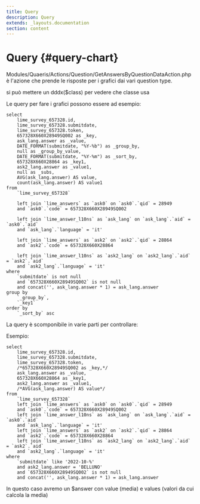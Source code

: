 ```yaml
---
title: Query
description: Query
extends: _layouts.documentation
section: content
---
```


# Query {#query-chart}

Modules/Quaeris/Actions/Question/GetAnswersByQuestionDataAction.php è l'azione che prende le risposte per i grafici dai vari question type.

si può mettere un dddx($class) per vedere che classe usa

Le query per fare i grafici possono essere ad esempio:

```mysql
select
    lime_survey_657328.id,
    lime_survey_657328.submitdate,
    lime_survey_657328.token,
    657328X660X28949SQ002 as _key,
    ask_lang.answer as _value,
    DATE_FORMAT(submitdate, "%Y-%b") as _group_by,
    null as _group_by_value,
    DATE_FORMAT(submitdate, "%Y-%m") as _sort_by,
    657328X660X28864 as _key1,
    ask2_lang.answer as _value1,
    null as _subs,
    AVG(ask_lang.answer) AS value,
    count(ask_lang.answer) AS value1
from
    `lime_survey_657328`
    
    left join `lime_answers` as `ask0` on `ask0`.`qid` = 28949
    and `ask0`.`code` = 657328X660X28949SQ002

    left join `lime_answer_l10ns` as `ask_lang` on `ask_lang`.`aid` = `ask0`.`aid`
    and `ask_lang`.`language` = 'it'

    left join `lime_answers` as `ask2` on `ask2`.`qid` = 28864
    and `ask2`.`code` = 657328X660X28864

    left join `lime_answer_l10ns` as `ask2_lang` on `ask2_lang`.`aid` = `ask2`.`aid`
    and `ask2_lang`.`language` = 'it'
where
    `submitdate` is not null
    and `657328X660X28949SQ002` is not null
    and concat('', ask_lang.answer * 1) = ask_lang.answer
group by
    `_group_by`,
    `_key1`
order by
    `_sort_by` asc
```

La query è scomponibile in varie parti per controllare:

Esempio:

```mysql
select
    lime_survey_657328.id,
    lime_survey_657328.submitdate,
    lime_survey_657328.token,
    /*657328X660X28949SQ002 as _key,*/
    ask_lang.answer as _value,
    657328X660X28864 as _key1,
    ask2_lang.answer as _value1,
    /*AVG(ask_lang.answer) AS value*/
from
    `lime_survey_657328`
    left join `lime_answers` as `ask0` on `ask0`.`qid` = 28949
    and `ask0`.`code` = 657328X660X28949SQ002
    left join `lime_answer_l10ns` as `ask_lang` on `ask_lang`.`aid` = `ask0`.`aid`
    and `ask_lang`.`language` = 'it'
    left join `lime_answers` as `ask2` on `ask2`.`qid` = 28864
    and `ask2`.`code` = 657328X660X28864
    left join `lime_answer_l10ns` as `ask2_lang` on `ask2_lang`.`aid` = `ask2`.`aid`
    and `ask2_lang`.`language` = 'it'
where
    `submitdate` like '2022-10-%'
    and ask2_lang.answer = 'BELLUNO'
    and `657328X660X28949SQ002` is not null
    and concat('', ask_lang.answer * 1) = ask_lang.answer
```

In questo caso avremo un $answer con value (media) e values (valori da cui calcola la media)